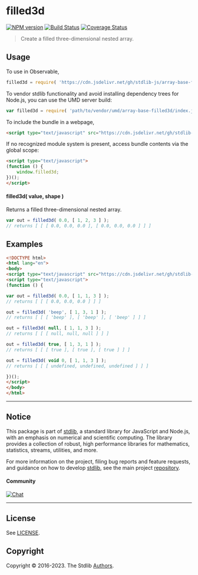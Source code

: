 <!--

@license Apache-2.0

Copyright (c) 2023 The Stdlib Authors.

Licensed under the Apache License, Version 2.0 (the "License");
you may not use this file except in compliance with the License.
You may obtain a copy of the License at

   http://www.apache.org/licenses/LICENSE-2.0

Unless required by applicable law or agreed to in writing, software
distributed under the License is distributed on an "AS IS" BASIS,
WITHOUT WARRANTIES OR CONDITIONS OF ANY KIND, either express or implied.
See the License for the specific language governing permissions and
limitations under the License.

-->

# filled3d

[![NPM version][npm-image]][npm-url] [![Build Status][test-image]][test-url] [![Coverage Status][coverage-image]][coverage-url] <!-- [![dependencies][dependencies-image]][dependencies-url] -->

> Create a filled three-dimensional nested array.

<!-- Section to include introductory text. Make sure to keep an empty line after the intro `section` element and another before the `/section` close. -->

<section class="intro">

</section>

<!-- /.intro -->

<!-- Package usage documentation. -->



<section class="usage">

## Usage

To use in Observable,

```javascript
filled3d = require( 'https://cdn.jsdelivr.net/gh/stdlib-js/array-base-filled3d@umd/browser.js' )
```

To vendor stdlib functionality and avoid installing dependency trees for Node.js, you can use the UMD server build:

```javascript
var filled3d = require( 'path/to/vendor/umd/array-base-filled3d/index.js' )
```

To include the bundle in a webpage,

```html
<script type="text/javascript" src="https://cdn.jsdelivr.net/gh/stdlib-js/array-base-filled3d@umd/browser.js"></script>
```

If no recognized module system is present, access bundle contents via the global scope:

```html
<script type="text/javascript">
(function () {
    window.filled3d;
})();
</script>
```

#### filled3d( value, shape )

Returns a filled three-dimensional nested array.

```javascript
var out = filled3d( 0.0, [ 1, 2, 3 ] );
// returns [ [ [ 0.0, 0.0, 0.0 ], [ 0.0, 0.0, 0.0 ] ] ]
```

</section>

<!-- /.usage -->

<!-- Package usage notes. Make sure to keep an empty line after the `section` element and another before the `/section` close. -->

<section class="notes">

</section>

<!-- /.notes -->

<!-- Package usage examples. -->

<section class="examples">

## Examples

<!-- eslint no-undef: "error" -->

```html
<!DOCTYPE html>
<html lang="en">
<body>
<script type="text/javascript" src="https://cdn.jsdelivr.net/gh/stdlib-js/array-base-filled3d@umd/browser.js"></script>
<script type="text/javascript">
(function () {

var out = filled3d( 0.0, [ 1, 1, 3 ] );
// returns [ [ [ 0.0, 0.0, 0.0 ] ] ]

out = filled3d( 'beep', [ 1, 3, 1 ] );
// returns [ [ [ 'beep' ], [ 'beep' ], [ 'beep' ] ] ]

out = filled3d( null, [ 1, 1, 3 ] );
// returns [ [ [ null, null, null ] ] ]

out = filled3d( true, [ 1, 3, 1 ] );
// returns [ [ [ true ], [ true ], [ true ] ] ]

out = filled3d( void 0, [ 1, 1, 3 ] );
// returns [ [ [ undefined, undefined, undefined ] ] ]

})();
</script>
</body>
</html>
```

</section>

<!-- /.examples -->

<!-- Section to include cited references. If references are included, add a horizontal rule *before* the section. Make sure to keep an empty line after the `section` element and another before the `/section` close. -->

<section class="references">

</section>

<!-- /.references -->

<!-- Section for related `stdlib` packages. Do not manually edit this section, as it is automatically populated. -->

<section class="related">

</section>

<!-- /.related -->

<!-- Section for all links. Make sure to keep an empty line after the `section` element and another before the `/section` close. -->


<section class="main-repo" >

* * *

## Notice

This package is part of [stdlib][stdlib], a standard library for JavaScript and Node.js, with an emphasis on numerical and scientific computing. The library provides a collection of robust, high performance libraries for mathematics, statistics, streams, utilities, and more.

For more information on the project, filing bug reports and feature requests, and guidance on how to develop [stdlib][stdlib], see the main project [repository][stdlib].

#### Community

[![Chat][chat-image]][chat-url]

---

## License

See [LICENSE][stdlib-license].


## Copyright

Copyright &copy; 2016-2023. The Stdlib [Authors][stdlib-authors].

</section>

<!-- /.stdlib -->

<!-- Section for all links. Make sure to keep an empty line after the `section` element and another before the `/section` close. -->

<section class="links">

[npm-image]: http://img.shields.io/npm/v/@stdlib/array-base-filled3d.svg
[npm-url]: https://npmjs.org/package/@stdlib/array-base-filled3d

[test-image]: https://github.com/stdlib-js/array-base-filled3d/actions/workflows/test.yml/badge.svg?branch=main
[test-url]: https://github.com/stdlib-js/array-base-filled3d/actions/workflows/test.yml?query=branch:main

[coverage-image]: https://img.shields.io/codecov/c/github/stdlib-js/array-base-filled3d/main.svg
[coverage-url]: https://codecov.io/github/stdlib-js/array-base-filled3d?branch=main

<!--

[dependencies-image]: https://img.shields.io/david/stdlib-js/array-base-filled3d.svg
[dependencies-url]: https://david-dm.org/stdlib-js/array-base-filled3d/main

-->

[chat-image]: https://img.shields.io/gitter/room/stdlib-js/stdlib.svg
[chat-url]: https://app.gitter.im/#/room/#stdlib-js_stdlib:gitter.im

[stdlib]: https://github.com/stdlib-js/stdlib

[stdlib-authors]: https://github.com/stdlib-js/stdlib/graphs/contributors

[umd]: https://github.com/umdjs/umd
[es-module]: https://developer.mozilla.org/en-US/docs/Web/JavaScript/Guide/Modules

[deno-url]: https://github.com/stdlib-js/array-base-filled3d/tree/deno
[umd-url]: https://github.com/stdlib-js/array-base-filled3d/tree/umd
[esm-url]: https://github.com/stdlib-js/array-base-filled3d/tree/esm
[branches-url]: https://github.com/stdlib-js/array-base-filled3d/blob/main/branches.md

[stdlib-license]: https://raw.githubusercontent.com/stdlib-js/array-base-filled3d/main/LICENSE

</section>

<!-- /.links -->

